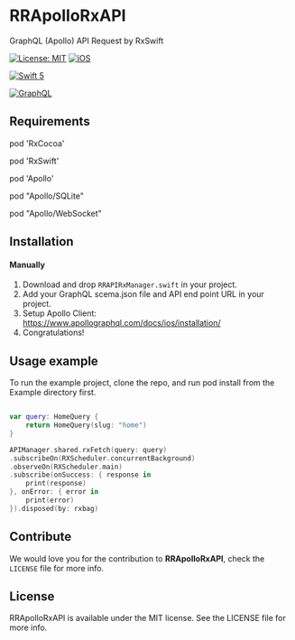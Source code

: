 # RRApolloRxAPI
GraphQL (Apollo) API Request by RxSwift


[![License: MIT](https://img.shields.io/badge/license-MIT-green.svg?style=flat)](https://github.com/Rahul-Mayani/RRApolloRxAPI/blob/master/LICENSE)
[![iOS](https://img.shields.io/badge/Platform-iOS-purpel.svg?style=flat)](https://developer.apple.com/ios/)

[![Swift 5](https://img.shields.io/badge/Swift-5-orange.svg?style=flat)](https://developer.apple.com/swift/)

[![GraphQL](https://img.shields.io/badge/GraphQL-purple.svg?style=flat)](https://graphql.org/)

## Requirements

pod 'RxCocoa'

pod 'RxSwift'

pod 'Apollo' 

pod "Apollo/SQLite"

pod "Apollo/WebSocket"

## Installation

#### Manually
1. Download and drop ```RRAPIRxManager.swift``` in your project.
2. Add your GraphQL scema.json file and API end point URL in your project.
3. Setup Apollo Client: https://www.apollographql.com/docs/ios/installation/
4. Congratulations!  

## Usage example
To run the example project, clone the repo, and run pod install from the Example directory first.


```swift

var query: HomeQuery {
    return HomeQuery(slug: "home")
}

APIManager.shared.rxFetch(query: query)
.subscribeOn(RXScheduler.concurrentBackground)
.observeOn(RXScheduler.main)
.subscribe(onSuccess: { response in
    print(response)
}, onError: { error in
    print(error)
}).disposed(by: rxbag)

```

## Contribute

We would love you for the contribution to **RRApolloRxAPI**, check the ``LICENSE`` file for more info.


## License

RRApolloRxAPI is available under the MIT license. See the LICENSE file for more info.
